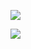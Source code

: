 

![](https://pic.superbed.cn/item/5dff081276085c32892c8f00.jpg)

![](https://pic2.superbed.cn/item/5dff151f76085c3289322334.jpg)

